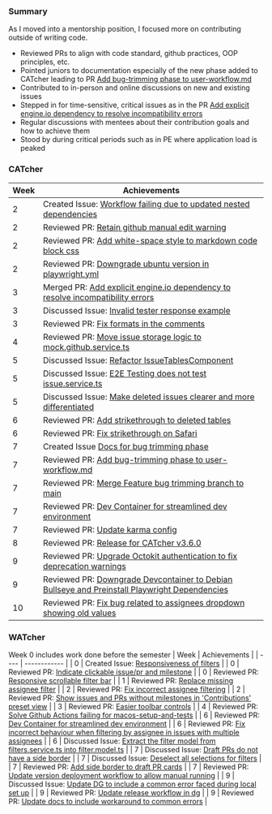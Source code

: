 ### Summary
As I moved into a mentorship position, I focused more on contributing outside of writing code.
* Reviewed PRs to align with code standard, github practices, OOP principles, etc.
* Pointed juniors to documentation especially of the new phase added to CATcher leading to PR [Add bug-trimming phase to user-workflow.md](https://github.com/CATcher-org/catcher-org.github.io/pull/43)
* Contributed to in-person and online discussions on new and existing issues
* Stepped in for time-sensitive, critical issues as in the PR [Add explicit engine.io dependency to resolve incompatibility errors](https://github.com/CATcher-org/CATcher/pull/1305)
* Regular discussions with mentees about their contribution goals and how to achieve them
* Stood by during critical periods such as in PE where application load is peaked

### CATcher
| Week | Achievements |
| ---- | ------------ |
| 2 | Created Issue: [Workflow failing due to updated nested dependencies](https://github.com/CATcher-org/CATcher/issues/1304) |
| 2 | Reviewed PR: [Retain github manual edit warning](https://github.com/CATcher-org/CATcher/pull/1293) |
| 2 | Reviewed PR: [Add white-space style to markdown code block css](https://github.com/CATcher-org/CATcher/pull/1295) |
| 2 | Reviewed PR: [Downgrade ubuntu version in playwright.yml](https://github.com/CATcher-org/CATcher/pull/1298) |
| 3 | Merged PR: [Add explicit engine.io dependency to resolve incompatibility errors](https://github.com/CATcher-org/CATcher/pull/1305) |
| 3 | Discussed Issue: [Invalid tester response example](https://github.com/CATcher-org/CATcher/issues/1299) |
| 3 | Reviewed PR: [Fix formats in the comments](https://github.com/CATcher-org/CATcher/pull/1303) |
| 4 | Reviewed PR: [Move issue storage logic to mock.github.service.ts](https://github.com/CATcher-org/CATcher/pull/1317) |
| 5 | Discussed Issue: [Refactor IssueTablesComponent](https://github.com/CATcher-org/CATcher/issues/1315) |
| 5 | Discussed Issue: [E2E Testing does not test issue.service.ts](https://github.com/CATcher-org/CATcher/issues/1316) |
| 5 | Discussed Issue: [Make deleted issues clearer and more differentiated](https://github.com/CATcher-org/CATcher/issues/1324) |
| 6 | Reviewed PR: [Add strikethrough to deleted tables](https://github.com/CATcher-org/CATcher/pull/1325) |
| 6 | Reviewed PR: [Fix strikethrough on Safari](https://github.com/CATcher-org/CATcher/pull/1328) |
| 7 | Created Issue [Docs for bug trimming phase](https://github.com/CATcher-org/catcher-org.github.io/issues/42) |
| 7 | Reviewed PR: [Add bug-trimming phase to user-workflow.md](https://github.com/CATcher-org/catcher-org.github.io/pull/43) |
| 7 | Reviewed PR: [Merge Feature bug trimming branch to main](https://github.com/CATcher-org/CATcher/pull/1331) |
| 7 | Reviewed PR: [Dev Container for streamlined dev environment](https://github.com/CATcher-org/CATcher/pull/1333) |
| 7 | Reviewed PR: [Update karma config](https://github.com/CATcher-org/CATcher/pull/1336) |
| 8 | Reviewed PR: [Release for CATcher v3.6.0](https://github.com/CATcher-org/CATcher/pull/1339) |
| 9 | Reviewed PR: [Upgrade Octokit authentication to fix deprecation warnings](https://github.com/CATcher-org/CATcher/pull/1344) |
| 9 | Reviewed PR: [Downgrade Devcontainer to Debian Bullseye and Preinstall Playwright Dependencies](https://github.com/CATcher-org/CATcher/pull/1347) |
| 10 | Reviewed PR: [Fix bug related to assignees dropdown showing old values](https://github.com/CATcher-org/CATcher/pull/1349) |


### WATcher
Week 0 includes work done before the semester
| Week | Achievements |
| ---- | ------------ |
| 0 | Created Issue: [Responsiveness of filters](https://github.com/CATcher-org/WATcher/issues/377) |
| 0 | Reviewed PR: [Indicate clickable issue/pr and milestone](https://github.com/CATcher-org/WATcher/pull/380) |
| 0 | Reviewed PR: [Responsive scrollable filter bar](https://github.com/CATcher-org/WATcher/pull/382) |
| 1 | Reviewed PR: [Replace missing assignee filter](https://github.com/CATcher-org/WATcher/pull/388) |
| 2 | Reviewed PR: [Fix incorrect assignee filtering](https://github.com/CATcher-org/WATcher/pull/389) |
| 2 | Reviewed PR: [Show issues and PRs without milestones in 'Contributions' preset view](https://github.com/CATcher-org/WATcher/pull/392) |
| 3 | Reviewed PR: [Easier toolbar controls](https://github.com/CATcher-org/WATcher/pull/391) |
| 4 | Reviewed PR: [Solve Github Actions failing for macos-setup-and-tests](https://github.com/CATcher-org/WATcher/pull/394) |
| 6 | Reviewed PR: [Dev Container for streamlined dev environment](https://github.com/CATcher-org/WATcher/pull/413) |
| 6 | Reviewed PR: [Fix incorrect behaviour when filtering by assignee in issues with multiple assignees](https://github.com/CATcher-org/WATcher/pull/415) |
| 6 | Discussed Issue: [Extract the filter model from filters.service.ts into filter.model.ts](https://github.com/CATcher-org/WATcher/issues/405) |
| 7 | Discussed Issue: [Draft PRs do not have a side border](https://github.com/CATcher-org/WATcher/issues/419) |
| 7 | Discussed Issue: [Deselect all selections for filters](https://github.com/CATcher-org/WATcher/issues/423) |
| 7 | Reviewed PR: [Add side border to draft PR cards](https://github.com/CATcher-org/WATcher/pull/426) |
| 7 | Reviewed PR: [Update version deployment workflow to allow manual running](https://github.com/CATcher-org/WATcher/pull/432) |
| 9 | Discussed Issue: [Update DG to include a common error faced during local set up](https://github.com/CATcher-org/WATcher-docs/issues/18) |
| 9 | Reviewed PR: [Update release workflow in dg](https://github.com/CATcher-org/WATcher-docs/pull/17) |
| 9 | Reviewed PR: [Update docs to include workaround to common errors](https://github.com/CATcher-org/WATcher-docs/pull/22) |
